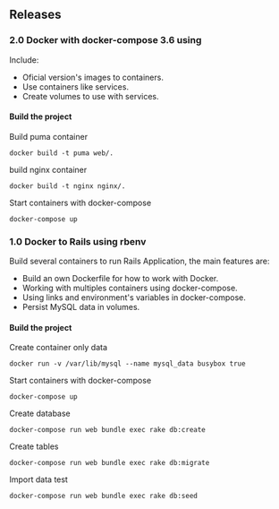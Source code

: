 ## Releases
 
### 2.0 Docker with docker-compose 3.6 using

Include: 

- Oficial version's images to containers.
- Use containers like services.
- Create volumes to use with services. 

#### Build the project

Build puma container

```
docker build -t puma web/.
```

build nginx container

```
docker build -t nginx nginx/.
```

Start containers with docker-compose

```
docker-compose up
```
 
### 1.0 Docker to Rails using rbenv

Build several containers to run Rails Application, the main features are:

- Build an own Dockerfile for how to work with Docker.
- Working with multiples containers using docker-compose.
- Using links and environment's variables in docker-compose.
- Persist MySQL data in volumes.

#### Build the project

Create container only data

```
docker run -v /var/lib/mysql --name mysql_data busybox true
```

Start containers with docker-compose

```
docker-compose up
```

Create database

```
docker-compose run web bundle exec rake db:create
```

Create tables

```
docker-compose run web bundle exec rake db:migrate
```

Import data test

```
docker-compose run web bundle exec rake db:seed
```
